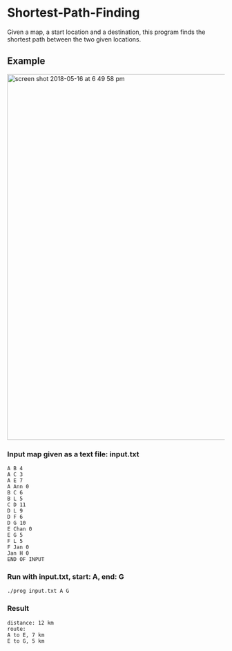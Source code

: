 # Shortest-Path-Finding
Given a map, a start location and a destination, this program finds the shortest path between the two given locations.

## Example

[
<img width="845" alt="screen shot 2018-05-16 at 6 49 58 pm" src="https://user-images.githubusercontent.com/25260442/40149656-81732d9c-593a-11e8-8064-3740066ddb3d.png">
](url)

### Input map given as a text file: input.txt

```
A B 4
A C 3
A E 7
A Ann 0
B C 6
B L 5
C D 11
D L 9
D F 6
D G 10
E Chan 0
E G 5
F L 5
F Jan 0
Jan H 0
END OF INPUT
```

### Run with input.txt, start: A, end: G

```
./prog input.txt A G
```

### Result

```
distance: 12 km
route: 
A to E, 7 km 
E to G, 5 km 
```

